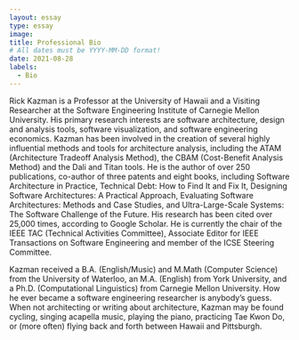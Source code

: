 ```yaml
---
layout: essay
type: essay
image: 
title: Professional Bio
# All dates must be YYYY-MM-DD format!
date: 2021-08-28
labels:
  - Bio
---
```


Rick Kazman is a Professor at the University of Hawaii and a Visiting Researcher at the Software Engineering Institute of Carnegie Mellon University.  His primary research 
interests are software architecture, design and analysis tools, software visualization, and software engineering economics. Kazman has been involved in the creation of 
several highly influential methods and tools for architecture analysis, including the ATAM (Architecture Tradeoff Analysis Method), the CBAM (Cost-Benefit Analysis Method) 
and the Dali and Titan tools.  He is the author of over 250 publications, co-author of three patents and eight books, including Software Architecture in Practice, Technical 
Debt: How to Find It and Fix It, Designing Software Architectures: A Practical Approach, Evaluating Software Architectures: Methods and Case Studies, and Ultra-Large-Scale 
Systems: The Software Challenge of the Future.   His research has been cited over 25,000 times, according to Google Scholar. He is currently the  chair of the IEEE TAC 
(Technical Activities Committee), Associate Editor for IEEE Transactions on Software Engineering and member of the ICSE Steering Committee.

Kazman received a B.A. (English/Music) and M.Math (Computer Science) from the University of Waterloo, an M.A. (English) from York University, and a Ph.D. (Computational 
Linguistics) from Carnegie Mellon University.   How he ever became a software engineering researcher is anybody’s guess.  When not architecting or writing about architecture, 
Kazman may be found cycling, singing acapella music, playing the piano, practicing Tae Kwon Do, or (more often) flying back and forth between Hawaii and Pittsburgh. 
